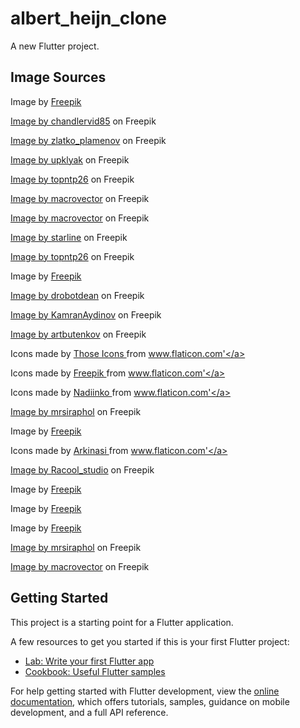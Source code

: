 # albert_heijn_clone

A new Flutter project.

## Image Sources

Image by <a href="https://www.freepik.com/free-photo/bowl-with-feed-paw-figure-light-background_4731997.htm#query=pet%20food&position=30&from_view=search&track=ais">Freepik</a>

<a href="https://www.freepik.com/free-photo/blueberry-ice-cream-scoop_26779648.htm#page=2&query=ice%20cream%20cup&position=7&from_view=search&track=ais">Image by chandlervid85</a> on Freepik

<a href="https://www.freepik.com/free-psd/yogurt-packaging-mockup_1609199.htm#page=3&query=yogurt%20ad&position=49&from_view=search&track=ais">Image by zlatko_plamenov</a> on Freepik

<a href="https://www.freepik.com/free-vector/set-cheese-types-roquefort-brie-maasdam_13411327.htm#query=cheese&position=21&from_view=search&track=sph">Image by upklyak</a> on Freepik

<a href="https://www.freepik.com/free-photo/oranges-green-red-apples_1246191.htm#page=2&query=fruits%20package&position=41&from_view=search&track=ais">Image by topntp26</a> on Freepik

<a href="https://www.freepik.com/free-vector/realistic-almond-walnut-dark-chocolate-bar-package-template-vector-illustration_26760270.htm#page=2&query=cereal%20box&position=36&from_view=search&track=ais">Image by macrovector</a> on Freepik

<a href="https://www.freepik.com/free-vector/fitness-sport-muscle-mass-gaining-protein-rich-food-realistic-composition-with-supplements-cheese-meat-nuts_6801360.htm#query=proteins%20packages&position=11&from_view=search&track=ais">Image by macrovector</a> on Freepik

<a href="https://www.freepik.com/free-photo/blank-blue-concrete-wall-texture-background_4390596.htm#page=5&query=blue%20with%20texture&position=42&from_view=search&track=ais">Image by starline</a> on Freepik

<a href="https://www.freepik.com/free-photo/empty-wall-with-copy-space_1239973.htm#query=orange%20with%20texture&position=39&from_view=search&track=ais">Image by topntp26</a> on Freepik

Image by <a href="https://www.freepik.com/free-photo/tasty-spaghetti-wrapped-around-fork_4676076.htm#query=tomato%20pasta%20png&position=27&from_view=search&track=ais">Freepik</a>

<a href="https://www.freepik.com/free-photo/full-length-portrait-joyful-couple-having-fun_6729695.htm#page=3&query=shopping%20cart%20png&position=1&from_view=search&track=ais">Image by drobotdean</a> on Freepik

<a href="https://www.freepik.com/free-photo/front-view-french-macarons-along-with-colorful-candies-inside-baskets-white-color-sugar-sweet-lollipop_9909984.htm#page=4&query=sweets%20png&position=1&from_view=search&track=ais#position=1&page=4&query=sweets%20png">Image by KamranAydinov</a> on Freepik

<a href="https://www.freepik.com/free-photo/large-set-isolated-vegetables-white-background_25959103.htm#query=vegetables%20png&position=0&from_view=search&track=ais">Image by artbutenkov</a> on Freepik

Icons made by <a href="https://www.flaticon.com/authors/those-icons" title="Those Icons"> Those Icons </a> from <a href="https://www.flaticon.com/" title="Flaticon">www.flaticon.com'</a>

Icons made by <a href="https://www.freepik.com" title="Freepik"> Freepik </a> from <a href="https://www.flaticon.com/" title="Flaticon">www.flaticon.com'</a>

Icons made by <a href="" title="Nadiinko"> Nadiinko </a> from <a href="https://www.flaticon.com/" title="Flaticon">www.flaticon.com'</a>

<a href="https://www.freepik.com/free-photo/closeup-croissant-bakery-roll-food_1044727.htm#page=3&query=baking%20png&position=32&from_view=search&track=ais">Image by mrsiraphol</a> on Freepik

Image by <a href="https://www.freepik.com/free-photo/top-view-delicious-meals-arrangement_20385204.htm#page=8&query=world%20dining%20png&position=33&from_view=search&track=ais">Freepik</a>

Icons made by <a href="" title="Arkinasi"> Arkinasi </a> from <a href="https://www.flaticon.com/" title="Flaticon">www.flaticon.com'</a>

<a href="https://www.freepik.com/free-photo/fresh-tasty-pizza_6872426.htm#query=pizza%20and%20vegetables&position=6&from_view=search&track=ais">Image by Racool_studio</a> on Freepik

Image by <a href="https://www.freepik.com/free-photo/composition-healthy-frozen-food_13449231.htm#query=package%20meat&position=5&from_view=search&track=ais">Freepik</a>

Image by <a href="https://www.freepik.com/free-photo/set-snacks-wooden-board_3688549.htm#query=ham%20and%20cheese&position=2&from_view=search&track=ais">Freepik</a>

Image by <a href="https://www.freepik.com/free-photo/front-view-milk-bottle-with-walnuts-tray_10070367.htm#page=2&query=soy%20milk&position=36&from_view=search&track=ais">Freepik</a>

<a href="https://www.freepik.com/free-photo/made-blue-jelly-food-confiture_1089477.htm#query=peanut%20butter%20and%20jelly%20jar&position=39&from_view=search&track=ais">Image by mrsiraphol</a> on Freepik

<a href="https://www.freepik.com/free-vector/realistic-colorful-packaging-with-salty-crackers-with-different-flavours-isolated_13867195.htm#query=chips%20packaging&position=48&from_view=search&track=ais">Image by macrovector</a> on Freepik

## Getting Started

This project is a starting point for a Flutter application.

A few resources to get you started if this is your first Flutter project:

- [Lab: Write your first Flutter app](https://docs.flutter.dev/get-started/codelab)
- [Cookbook: Useful Flutter samples](https://docs.flutter.dev/cookbook)

For help getting started with Flutter development, view the
[online documentation](https://docs.flutter.dev/), which offers tutorials,
samples, guidance on mobile development, and a full API reference.
